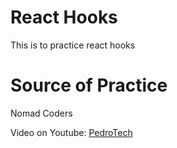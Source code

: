 # React Hooks

This is to practice react hooks

# Source of Practice

Nomad Coders

Video on Youtube: [PedroTech](https://www.youtube.com/watch?v=LlvBzyy-558)
